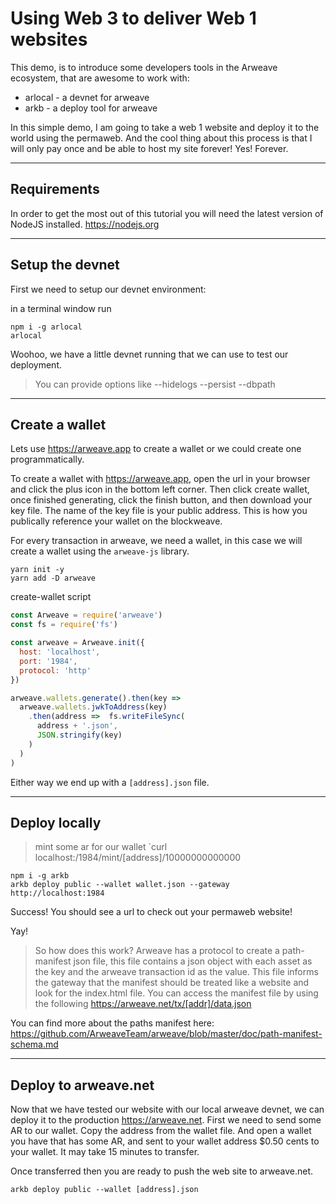 # Using Web 3 to deliver Web 1 websites

This demo, is to introduce some developers tools in the Arweave ecosystem, that are awesome to work with:

* arlocal - a devnet for arweave
* arkb - a deploy tool for arweave

In this simple demo, I am going to take a web 1 website and deploy it to the world using the permaweb. And the cool thing about this process is that I will only pay once and be able to host my site forever! Yes! Forever.

---

## Requirements

In order to get the most out of this tutorial you will need the latest version of NodeJS installed. https://nodejs.org

---

## Setup the devnet

First we need to setup our devnet environment:

in a terminal window run

```
npm i -g arlocal
arlocal
```

Woohoo, we have a little devnet running that we can use to test our deployment.

> You can provide options like --hidelogs --persist --dbpath

---

## Create a wallet

Lets use https://arweave.app to create a wallet or we could create one programmatically.


To create a wallet with https://arweave.app, open the url in your browser and click the plus icon in the bottom left corner. Then click create wallet, once finished generating, click the finish button, and then download your key file. The name of the key file is your public address. This is how you publically reference your wallet on the blockweave.


For every transaction in arweave, we need a wallet, in this case we will create a wallet using the `arweave-js` library.

```
yarn init -y
yarn add -D arweave
```

create-wallet script

``` js
const Arweave = require('arweave')
const fs = require('fs')

const arweave = Arweave.init({
  host: 'localhost',
  port: '1984',
  protocol: 'http'
})

arweave.wallets.generate().then(key => 
  arweave.wallets.jwkToAddress(key)
    .then(address =>  fs.writeFileSync(
      address + '.json', 
      JSON.stringify(key)
    )
  )
)
```

Either way we end up with a `[address].json` file.

---

## Deploy locally

> mint some ar for our wallet `curl localhost:/1984/mint/[address]/10000000000000

```
npm i -g arkb
arkb deploy public --wallet wallet.json --gateway http://localhost:1984
```

Success! You should see a url to check out your permaweb website! 

Yay!

> So how does this work? Arweave has a protocol to create a path-manifest json file, this file contains a json object with each asset as the key and the arweave transaction id as the value. This file informs the gateway that the manifest should be treated like a website and look for the index.html file. You can access the manifest file by using the following https://arweave.net/tx/[addr]/data.json

You can find more about the paths manifest here: https://github.com/ArweaveTeam/arweave/blob/master/doc/path-manifest-schema.md

---

## Deploy to arweave.net

Now that we have tested our website with our local arweave devnet, we can deploy it to the production https://arweave.net. First we need to send some AR to our wallet. Copy the address from the wallet file. And open a wallet you have that has some AR, and sent to your wallet address $0.50 cents to your wallet. It may take 15 minutes to transfer.

Once transferred then you are ready to push the web site to arweave.net.

```
arkb deploy public --wallet [address].json
```


